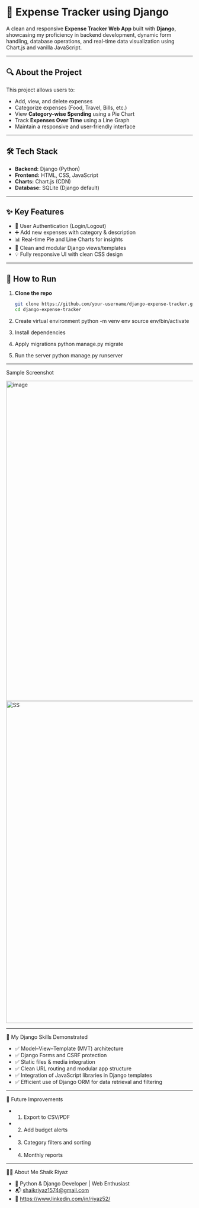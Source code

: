 # 🧾 Expense Tracker using Django

A clean and responsive **Expense Tracker Web App** built with **Django**, showcasing my proficiency in backend development, dynamic form handling, database operations, and real-time data visualization using Chart.js and vanilla JavaScript.

---

## 🔍 About the Project

This project allows users to:

- Add, view, and delete expenses
- Categorize expenses (Food, Travel, Bills, etc.)
- View **Category-wise Spending** using a Pie Chart
- Track **Expenses Over Time** using a Line Graph
- Maintain a responsive and user-friendly interface

---

## 🛠️ Tech Stack

- **Backend:** Django (Python)
- **Frontend:** HTML, CSS, JavaScript
- **Charts:** Chart.js (CDN)
- **Database:** SQLite (Django default)

---

## ✨ Key Features

- 🔐 User Authentication (Login/Logout)
- ➕ Add new expenses with category & description
- 📊 Real-time Pie and Line Charts for insights
- 🧹 Clean and modular Django views/templates
- 💡 Fully responsive UI with clean CSS design

---

## 🚀 How to Run

1. **Clone the repo**
   ```bash
   git clone https://github.com/your-username/django-expense-tracker.git
   cd django-expense-tracker

2. Create virtual environment
    python -m venv env
    source env/bin/activate
  
3. Install dependencies

4. Apply migrations
    python manage.py migrate
   
5. Run the server
    python manage.py runserver

---
   
Sample Screenshot 


 <img width="1900" height="863" alt="image" src="https://github.com/user-attachments/assets/9549afe5-b001-47a3-b49e-92d19eccdee5" />

 <img width="1896" height="868" alt="SS" src="https://github.com/user-attachments/assets/b149c7ea-65f9-44fa-a250-f930bd3648c9" />

---
 
📁 My Django Skills Demonstrated
- ✅ Model–View–Template (MVT) architecture
- ✅ Django Forms and CSRF protection
- ✅ Static files & media integration
- ✅ Clean URL routing and modular app structure
- ✅ Integration of JavaScript libraries in Django templates
- ✅ Efficient use of Django ORM for data retrieval and filtering

---

📌 Future Improvements
- 1. Export to CSV/PDF
- 2. Add budget alerts
- 3. Category filters and sorting
- 4. Monthly reports

---

🙋‍♂️ About Me
Shaik Riyaz
- 💼 Python & Django Developer | Web Enthusiast
- 📬 shaikriyaz1574@gmail.com
- 🔗 https://www.linkedin.com/in/riyaz52/

